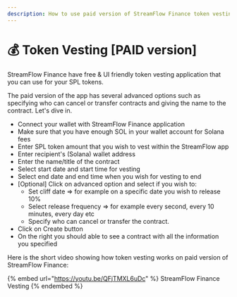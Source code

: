 ```yaml
---
description: How to use paid version of StreamFlow Finance token vesting
---
```


# 💰 Token Vesting \[PAID version]

StreamFlow Finance have free & UI friendly token vesting application that you can use for your SPL tokens.&#x20;

The paid version of the app has several advanced options such as specifying who can cancel or transfer contracts and giving the name to the contract. Let's dive in.

* Connect your wallet with StreamFlow Finance application
* Make sure that you have enough SOL in your wallet account for Solana fees
* Enter SPL token amount that you wish to vest within the StreamFlow app
* Enter recipient's (Solana) wallet address
* Enter the name/title of the contract
* Select start date and start time for vesting
* Select end date and end time when you wish for vesting to end
* \[Optional] Click on advanced option and select if you wish to:
  * Set cliff date => for example on a specific date you wish to release 10%
  * Select release frequency => for example every second, every 10 minutes, every day etc
  * Specify who can cancel or transfer the contract.&#x20;
* Click on Create button
* On the right you should able to see a contract with all the information you specified

Here is the short video showing how token vesting works on paid version of StreamFlow Finance:

{% embed url="https://youtu.be/QFjTMXL6uDc" %}
StreamFlow Finance Vesting
{% endembed %}

